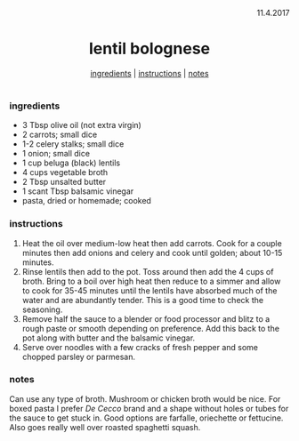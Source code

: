 <p align="right">11.4.2017</p>

<h1 align="center">lentil bolognese</h1>

<div align="center">
  <a href="#ingredients">ingredients</a> | 
  <a href="#instructions">instructions</a> | 
  <a href="#notes">notes</a>
</div>
<br>

### ingredients
- 3 Tbsp olive oil (not extra virgin)
- 2 carrots; small dice
- 1-2 celery stalks; small dice
- 1 onion; small dice
- 1 cup beluga (black) lentils
- 4 cups vegetable broth
- 2 Tbsp unsalted butter
- 1 scant Tbsp balsamic vinegar
- pasta, dried or homemade; cooked

### instructions
1. Heat the oil over medium-low heat then add carrots.  Cook for a couple minutes then add onions and celery and cook 
until golden; about 10-15 minutes.
2. Rinse lentils then add to the pot.  Toss around then add the 4 cups of broth.  Bring to a boil over high heat then 
reduce to a simmer and 
allow to cook for 35-45 minutes until the lentils have absorbed much of the water and are abundantly tender.  This is a 
good time to check the seasoning.
3. Remove half the sauce to a blender or food processor and blitz to a rough paste or smooth depending on preference.  Add this back to the pot along with 
butter and the balsamic vinegar.
4. Serve over noodles with a few cracks of fresh pepper and some chopped parsley or parmesan.

### notes
Can use any type of broth.  Mushroom or chicken broth would be nice. For boxed pasta I prefer *De Cecco* brand and a
shape without holes or tubes for the sauce to get stuck in.  Good options are farfalle, oriechette or fettucine.  Also
goes really well over roasted spaghetti squash.


